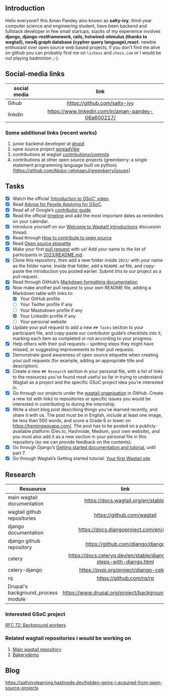 ## Introduction
Hello everyone!! this Aman Pandey also known as **salty-ivy**, third-year computer science and engineering student, have been backend and fullstack developer
in few small startups, stacks of my experience involves **django, django-restframework, rails, hotwired-stimulus (thanks to wagtail), neo4j graph database (cypher query language),react**. newbie enthusiast over open source web based projects, if you don't find me alive on github you can probably find me on `lichess` and `chess.com` or i would be out playing badminton ;-).

## Social-media links

| social media | link |
|--------------|:-----:|
| Gihub |  https://github.com/salty-ivy |
| linkdin |  https://www.linkedin.com/in/aman-pandey-06a600217/ |

### Some additional links (recent works)
1. junior backend developer at [dropd](https://www.dropd.network/)
2. opne source project [spreadVibe](https://github.com/salty-ivy/SpreadVibe)
3. contributions at wagtail [contributions/commits](https://github.com/wagtail/wagtail/commits?author=salty-ivy)
4. contributions at other open source projects  (greenberry: a single statement programming language built on python)[https://github.com/Abdur-rahmaanJ/greenberry/issues]

## Tasks

- [x] Watch the official [‘Introduction to GSoC’ video](https://www.youtube.com/watch?v=7jD2tChhrWM&feature=youtu.be).
- [x] Read [Advise for People Applying for GSoC](https://developers.google.com/open-source/gsoc/help/student-advice).
- [x] Read all of Google’s [contributor guide](https://google.github.io/gsocguides/student/)
- [x] Read the official [timeline](https://developers.google.com/open-source/gsoc/timeline) and add the most important dates as reminders on your calendar.
- [x] Introduce yourself on our [Welcome to Wagtail! Introductions](https://github.com/wagtail/gsoc/discussions/1) discussion thread.
- [x] Read through [How to contribute to open source](https://opensource.guide/how-to-contribute/)
- [x] Read [Open source etiquette](https://developer.mozilla.org/en-US/docs/MDN/Community/Open_source_etiquette)
- [x] Make your first [pull request](https://docs.github.com/en/pull-requests/collaborating-with-pull-requests/proposing-changes-to-your-work-with-pull-requests/creating-a-pull-request) with us! Add your name to the list of participants in [2023/README.md](2023/README.md).
- [x] Clone this repository, then add a new folder inside `2023/` with your name as the folder name. Inside that folder, add a `README.md` file, and copy-paste the introduction you posted earlier. Submit this to our project as a pull request.
- [x] Read through GitHub’s [Markdown formatting documentation](https://docs.github.com/en/get-started/writing-on-github/getting-started-with-writing-and-formatting-on-github/basic-writing-and-formatting-syntax)
- [x] Now make another pull request to your own README file, adding a Markdown table with links to:
  - [x] Your GitHub profile
  - [ ] Your Twitter profile if any
  - [ ] Your Mastodown profile if any
  - [x] Your LinkedIn profile if any
  - [ ] Your personal website 
- [x] Update your pull request to add a new `## Tasks` section to your participant file, and copy-paste our contributor guide’s checklists into it, marking each item as completed or not according to your progress.
- [x] Help others with their pull requests – spotting steps they might have missed, or suggesting improvements to their pull requests.
- [x] Demonstrate good awareness of open source etiquette when creating your pull requests (for example, adding an appropriate title and description).
- [x] Create a new `## Research` section in your personal file, with a list of links to the resources you’ve found most useful so far in trying to understand Wagtail as a project and the specific GSoC project idea you’re interested in.
- [x] Go through our projects under the [wagtail organisation](https://github.com/wagtail) in GitHub. Create a new list with links to repositories or specific issues you would be interested in contributing to during the internship.
- [x] Write a short blog post describing things you’ve learned recently, and share it with us. The post must be in English, include at least one image, be less than 500 words, and score a Grade 6 or lower on <https://hemingwayapp.com/>. The post has to be posted on a publicly-available platform (Dev.to, Hashnode, Medium, your own website), and you must also add it as a new section in your personal file in this repository (so we can provide feedback on the contents).
- [x] Go through Django’s [Getting started documentation and tutorial](https://docs.djangoproject.com/en/4.1/intro/), until part 7.
- [x] Go through Wagtail’s Getting started tutorial: [Your first Wagtail site](https://docs.wagtail.org/en/stable/getting_started/tutorial.html)

## Research


| Resuource | link |
|--------------|:-----:|
| main wagtail documentation | https://docs.wagtail.org/en/stable/ |
| wagtail github repositories |  https://github.com/wagtail |
| django documentation | https://docs.djangoproject.com/en/4.1/ |
| django github repository | https://github.com/django/django |
| celery | https://docs.celeryq.dev/en/stable/django/first-steps-with-django.html |
| celery-django | https://pypi.org/project/django-celery/ |
| rq | https://github.com/rq/rq |
| Drupal's background_process module | https://www.drupal.org/project/background_process |

### Interested GSoC project
[RFC 72: Background workers](https://github.com/wagtail/wagtail/wiki/Google-Summer-of-Code-2023#rfc-72-background-workers)

### Related wagtail repositories i would be working on
1. [Main wagtail repository](https://github.com/wagtail/wagtail)
2. [Bakerydemo](https://github.com/wagtail/wagtail-bakery)

## Blog
https://saltyivylearning.hashnode.dev/hidden-gems-i-acquired-from-open-source-projects
